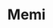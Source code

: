 ---
title: Memi
date: 
draft: false

# descripcion
description : Pulsera de plata 925 y nácar

materials: Plata 925

color: Plateado y nácar verde

dimensions: 18,5cm largo

code: 03-24-0614

type: "Pulseras"

categories: []

price: $11.120,00

price_eftvo: $9.450,00

# Images
# first image will be shown in the product page
images:
  # - image: "images/path_to_image"
  # La ubicacion de las imagenes es imagenes/Pulseras/Pulseras.Nácar/03-24-0614-memi
  - image: "./images/pulseras/nácar/03-24-0614.JPG"
---
